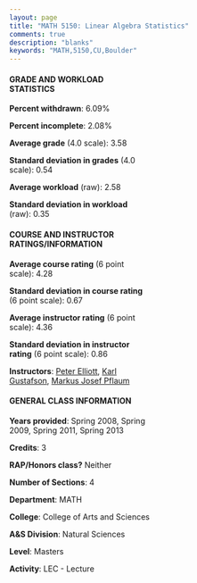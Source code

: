 ```yaml
---
layout: page
title: "MATH 5150: Linear Algebra Statistics"
comments: true
description: "blanks"
keywords: "MATH,5150,CU,Boulder"
---
```

<head>
<script src="https://ajax.googleapis.com/ajax/libs/jquery/2.1.3/jquery.min.js"></script>
<script src="https://dl.dropboxusercontent.com/s/pc42nxpaw1ea4o9/highcharts.js?dl=0"></script>
<!-- <script src="../assets/js/highcharts.js"></script> -->
<style type="text/css">@font-face {
	font-family: "Bebas Neue";
	src: url(https://www.filehosting.org/file/details/544349/BebasNeue Regular.otf) format("opentype");
	}
	h1.Bebas { 
		font-family: "Bebas Neue", Verdana, Tahoma;
	}
</style>
</head>
<body>
	<div id="container" style="float: right; width: 45%; height: 88%; margin-left: 2.5%; margin-right: 2.5%;"></div>
	<script language="JavaScript">
		$(document).ready(function() {
		var chart = {type: 'column'};
		var title = {text: 'Grade Distribution'};
		var xAxis = {categories: ['A','B','C','D','F'],crosshair: true};
		var yAxis = {min: 0,title: {text: 'Percentage'}};
		var tooltip = {headerFormat: '<center><b><span style="font-size:20px">{point.key}</span></b></center>',
		               pointFormat: '<td style="padding:0"><b>{point.y:.1f}%</b></td>',
		               footerFormat: '</table>',shared: true,useHTML: true};
		var plotOptions = {column: {pointPadding: 0.0,borderWidth: 0}};  
		var credits = {enabled: false};var series= [{name: 'Percent',data: [83.7,7.97,2.08,0.0,6.25,]}];
		var json = {};
		json.chart = chart;
		json.title = title;
		json.tooltip = tooltip;
		json.xAxis = xAxis;
		json.yAxis = yAxis;  
		json.series = series;
		json.plotOptions = plotOptions;  
		json.credits = credits;
		$('#container').highcharts(json);
	});
	</script>
</body>
			   
#### GRADE AND WORKLOAD STATISTICS

**Percent withdrawn**: 6.09%

**Percent incomplete**: 2.08%

**Average grade** (4.0 scale): 3.58

**Standard deviation in grades** (4.0 scale): 0.54

**Average workload** (raw): 2.58

**Standard deviation in workload** (raw): 0.35

#### COURSE AND INSTRUCTOR RATINGS/INFORMATION

**Average course rating** (6 point scale): 4.28

**Standard deviation in course rating** (6 point scale): 0.67

**Average instructor rating** (6 point scale): 4.36

**Standard deviation in instructor rating** (6 point scale): 0.86

**Instructors**: <a href='../../instructors/Peter_Elliott'>Peter Elliott</a>, <a href='../../instructors/Karl_Gustafson'>Karl Gustafson</a>, <a href='../../instructors/Markus_Josef_Pflaum'>Markus Josef Pflaum</a>

#### GENERAL CLASS INFORMATION

**Years provided**: Spring 2008, Spring 2009, Spring 2011, Spring 2013

**Credits**: 3

**RAP/Honors class?** Neither

**Number of Sections**: 4

**Department**: MATH

**College**: College of Arts and Sciences

**A&S Division**: Natural Sciences

**Level**: Masters

**Activity**: LEC - Lecture
